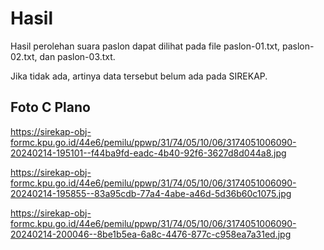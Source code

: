 # Hasil

Hasil perolehan suara paslon dapat dilihat pada file paslon-01.txt, paslon-02.txt, dan paslon-03.txt.

Jika tidak ada, artinya data tersebut belum ada pada SIREKAP.

## Foto C Plano

https://sirekap-obj-formc.kpu.go.id/44e6/pemilu/ppwp/31/74/05/10/06/3174051006090-20240214-195101--f44ba9fd-eadc-4b40-92f6-3627d8d044a8.jpg

https://sirekap-obj-formc.kpu.go.id/44e6/pemilu/ppwp/31/74/05/10/06/3174051006090-20240214-195855--83a95cdb-77a4-4abe-a46d-5d36b60c1075.jpg

https://sirekap-obj-formc.kpu.go.id/44e6/pemilu/ppwp/31/74/05/10/06/3174051006090-20240214-200046--8be1b5ea-6a8c-4476-877c-c958ea7a31ed.jpg
